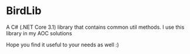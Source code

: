# BirdLib

A C#  (.NET Core 3.1) library that contains common util methods.
I use this library in my AOC solutions

Hope you find it useful to your needs as well :)
